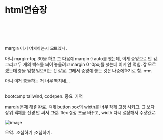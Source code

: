 # html연습장

 <br>

 <br> <br>



margin 이거 어케하는지 모르겠다. 

아니 margin-top 30을 하고 그 다음에 margin 0 auto를 했는데, 이게 중앙으로 안 감.
그리고 두 개의 박스를 띄어 놓을려고 margin 0 10px;를 했는데 이게 안 먹힘. 
잘 모르겠는데 충돌 엄청 일으키는 것 같음. 그래서 중앙에 놓는 것은 나중에하기로 함.  ㅠㅠ. 

아니 이거 충돌하는 거 너무 빡치네... 
<br><br>

bootcamp tailwind, codepen. 중요. 기억 

margin 문제 해결 완료. 객체 button box의 width를 너무 작게 고정 시키고, 그 보다 상위 
객체를 신경 안 써서 그럼. flex 설정 조금 바꾸고, width 다시 설정해서 수정완료. 


![image](https://github.com/user-attachments/assets/c7f67a25-77f6-42b8-a122-9f3ff300b511)

으악.  .조심하기 ;조심하기. 
